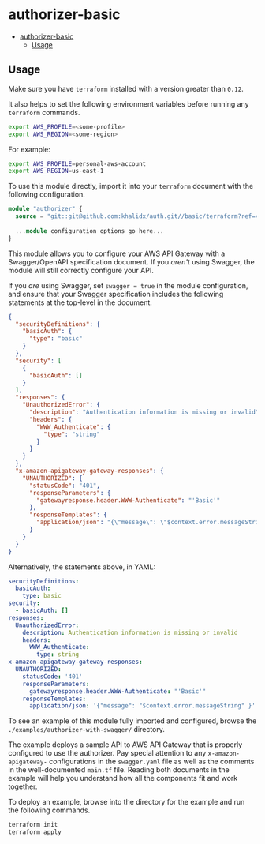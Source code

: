 # authorizer-basic

- [authorizer-basic](#authorizer-basic)
  - [Usage](#usage)

## Usage

Make sure you have `terraform` installed with a version greater than `0.12`.

It also helps to set the following environment variables before running any `terraform` commands.

```sh
export AWS_PROFILE=<some-profile>
export AWS_REGION=<some-region>
```

For example:

```sh
export AWS_PROFILE=personal-aws-account
export AWS_REGION=us-east-1
```

To use this module directly, import it into your `terraform` document with the following configuration.

```terraform
module "authorizer" {
  source = "git::git@github.com:khalidx/auth.git//basic/terraform?ref=v1.0.0"
  
  ...module configuration options go here...
}
```

This module allows you to configure your AWS API Gateway with a Swagger/OpenAPI specification document. If you *aren't* using Swagger, the module will still correctly configure your API.

If you *are* using Swagger, set `swagger = true` in the module configuration, and ensure that your Swagger specification includes the following statements at the top-level in the document.

```json
{
  "securityDefinitions": {
    "basicAuth": {
      "type": "basic"
    }
  },
  "security": [
    {
      "basicAuth": []
    }
  ],
  "responses": {
    "UnauthorizedError": {
      "description": "Authentication information is missing or invalid",
      "headers": {
        "WWW_Authenticate": {
          "type": "string"
        }
      }
    }
  },
  "x-amazon-apigateway-gateway-responses": {
    "UNAUTHORIZED": {
      "statusCode": "401",
      "responseParameters": {
        "gatewayresponse.header.WWW-Authenticate": "'Basic'"
      },
      "responseTemplates": {
        "application/json": "{\"message\": \"$context.error.messageString\" }"
      }
    }
  }
}
```

Alternatively, the statements above, in YAML:

```yaml
securityDefinitions:
  basicAuth:
    type: basic
security:
  - basicAuth: []
responses:
  UnauthorizedError:
    description: Authentication information is missing or invalid
    headers:
      WWW_Authenticate:
        type: string
x-amazon-apigateway-gateway-responses:
  UNAUTHORIZED:
    statusCode: '401'
    responseParameters:
      gatewayresponse.header.WWW-Authenticate: "'Basic'"
    responseTemplates:
      application/json: '{"message": "$context.error.messageString" }'
```

To see an example of this module fully imported and configured, browse the `./examples/authorizer-with-swagger/` directory.

The example deploys a sample API to AWS API Gateway that is properly configured to use the authorizer. Pay special attention to any `x-amazon-apigateway-` configurations in the `swagger.yaml` file as well as the comments in the well-documented `main.tf` file. Reading both documents in the example will help you understand how all the components fit and work together.

To deploy an example, browse into the directory for the example and run the following commands.

```sh
terraform init
terraform apply
```
